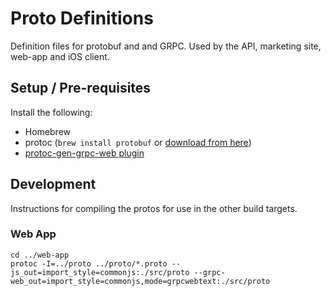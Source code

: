 # Proto Definitions

Definition files for protobuf and and GRPC. Used by the API, marketing site, web-app and iOS client.

## Setup / Pre-requisites

Install the following:

* Homebrew
* protoc (`brew install protobuf` or [download from here](https://github.com/protocolbuffers/protobuf/releases))
* [protoc-gen-grpc-web plugin](https://github.com/grpc/grpc-web/releases)

## Development

Instructions for compiling the protos for use in the other build targets.

### Web App

```
cd ../web-app
protoc -I=../proto ../proto/*.proto --js_out=import_style=commonjs:./src/proto --grpc-web_out=import_style=commonjs,mode=grpcwebtext:./src/proto
```
```

